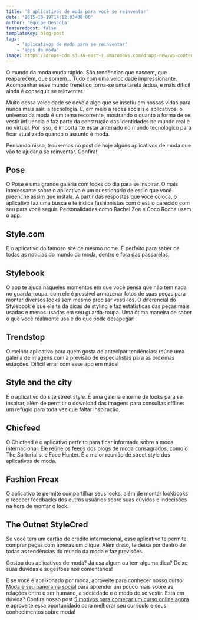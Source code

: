 ```yaml
---
title: '8 aplicativos de moda para você se reinventar'
date: '2015-10-19T14:12:03+00:00'
author: 'Equipe Descola'
featuredpost: false
templateKey: blog-post
tags:
    - 'aplicativos de moda para se reinventar'
    - 'apps de moda'
image: https://drops-cdn.s3.sa-east-1.amazonaws.com/drops-new/wp-content/uploads/2015/10/19141203/fashion_descola-150x150.png
---
```

O mundo da moda muda rápido. São tendências que nascem, que reaparecem, que somem… Tudo com uma velocidade impressionante. Acompanhar esse mundo frenético torna-se uma tarefa árdua, e mais difícil ainda é conseguir se reinventar.

Muito dessa velocidade se deve a algo que se inseriu em nossas vidas para nunca mais sair: a tecnologia. E, em meio a redes sociais e aplicativos, o universo da moda é um tema recorrente, mostrando o quanto a forma de se vestir influencia e faz parte da construção das identidades no mundo real e no virtual. Por isso, é importante estar antenado no mundo tecnológico para ficar atualizado quando o assunto é moda.

Pensando nisso, trouxemos no post de hoje alguns aplicativos de moda que vão te ajudar a se reinventar. Confira!

**Pose**
--------

O Pose é uma grande galeria com looks do dia para se inspirar. O mais interessante sobre o aplicativo é um questionário de estilo que você preenche assim que instala. A partir das respostas que você coloca, o aplicativo faz uma busca e te indica fashionistas com o estilo parecido com seu para você seguir. Personalidades como Rachel Zoe e Coco Rocha usam o app.

**Style.com**
-------------

É o aplicativo do famoso site de mesmo nome. É perfeito para saber de todas as notícias do mundo da moda, dentro e fora das passarelas.

**Stylebook**
-------------

O app te ajuda naqueles momentos em que você pensa que não tem nada no guarda-roupa: com ele é possível armazenar fotos de suas peças para montar diversos looks sem mesmo precisar vesti-los. O diferencial do Stylebook é que ele te dá dicas de styling e faz estatísticas das peças mais usadas e menos usadas em seu guarda-roupa. Uma ótima maneira de saber o que você realmente usa e do que pode desapegar!

**Trendstop**
-------------

O melhor aplicativo para quem gosta de antecipar tendências: reúne uma galeria de imagens com a previsão de especialistas para as próximas estações. Difícil errar com esse app em mãos!

**Style and the city**
----------------------

É o aplicativo do site street style. É uma galeria enorme de looks para se inspirar, além de permitir o download das imagens para consultas offline: um refúgio para toda vez que faltar inspiração.

**Chicfeed**
------------

O Chicfeed é o aplicativo perfeito para ficar informado sobre a moda internacional. Ele reúne os feeds dos blogs de moda consagrados, como o The Sartorialist e Face Hunter. É a maior reunião de street style dos aplicativos de moda.

**Fashion Freax**
-----------------

O aplicativo te permite compartilhar seus looks, além de montar lookbooks e receber feedbacks dos outros usuários sobre suas dúvidas e indecisões na hora de montar o look.

**The Outnet StyleCred**
------------------------

Se você tem um cartão de crédito internacional, esse aplicativo te permite comprar peças com apenas um clique. Além disso, te deixa por dentro de todas as tendências do mundo da moda e faz previsões.

Gostou dos aplicativos de moda? Já usa algum ou tem alguma dica? Deixe suas dúvidas e sugestões nos comentários!

E se você é apaixonado por moda, aproveite para conhecer nosso curso [<u>Moda e seu panorama social</u>](http://www.descola.org/curso/9/moda-panorama-social) para aprender um pouco mais sobre as relações entre o ser humano, a sociedade e o modo de se vestir. Está em dúvida? Confira nosso post [<u>5 motivos para começar um curso online agora</u>](http://descola.org/drops/5-motivos-para-comecar-um-curso-online-agora/) e aproveite essa oportunidade para melhorar seu currículo e seus conhecimentos sobre moda!